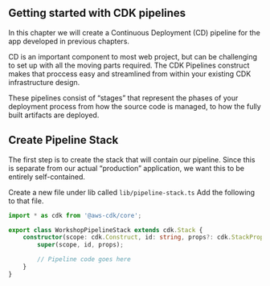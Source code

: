 ## Getting started with CDK pipelines

In this chapter we will create a Continuous Deployment (CD) pipeline for the app developed in previous chapters.

CD is an important component to most web project, but can be challenging to set up with all the moving parts required. The CDK Pipelines construct makes that proccess easy and streamlined from within your existing CDK infrastructure design.

These pipelines consist of “stages” that represent the phases of your deployment process from how the source code is managed, to how the fully built artifacts are deployed.

## Create Pipeline Stack
The first step is to create the stack that will contain our pipeline. Since this is separate from our actual “production” application, we want this to be entirely self-contained.

Create a new file under lib called ```lib/pipeline-stack.ts``` Add the following to that file. 

```ts
import * as cdk from '@aws-cdk/core';

export class WorkshopPipelineStack extends cdk.Stack {
    constructor(scope: cdk.Construct, id: string, props?: cdk.StackProps) {
        super(scope, id, props);

        // Pipeline code goes here
    }
}
```